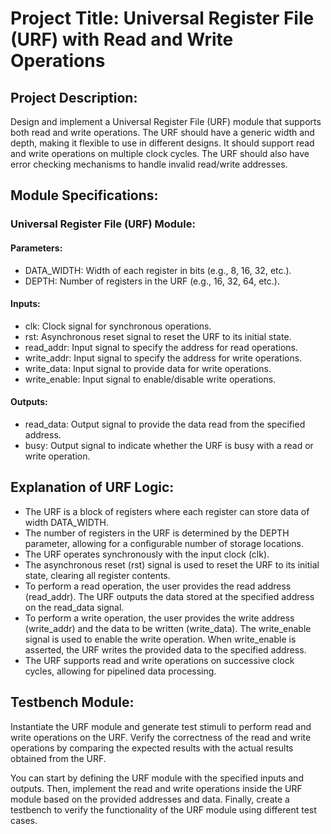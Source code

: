 # Project Title: Universal Register File (URF) with Read and Write Operations

## Project Description:
Design and implement a Universal Register File (URF) module that supports both read and write operations. The URF should have a generic width and depth, making it flexible to use in different designs. It should support read and write operations on multiple clock cycles. The URF should also have error checking mechanisms to handle invalid read/write addresses.

## Module Specifications:

### Universal Register File (URF) Module:

#### Parameters:
- DATA_WIDTH: Width of each register in bits (e.g., 8, 16, 32, etc.).
- DEPTH: Number of registers in the URF (e.g., 16, 32, 64, etc.).

#### Inputs:
- clk: Clock signal for synchronous operations.
- rst: Asynchronous reset signal to reset the URF to its initial state.
- read_addr: Input signal to specify the address for read operations.
- write_addr: Input signal to specify the address for write operations.
- write_data: Input signal to provide data for write operations.
- write_enable: Input signal to enable/disable write operations.

#### Outputs:
- read_data: Output signal to provide the data read from the specified address.
- busy: Output signal to indicate whether the URF is busy with a read or write operation.

## Explanation of URF Logic:

- The URF is a block of registers where each register can store data of width DATA_WIDTH.
- The number of registers in the URF is determined by the DEPTH parameter, allowing for a configurable number of storage locations.
- The URF operates synchronously with the input clock (clk).
- The asynchronous reset (rst) signal is used to reset the URF to its initial state, clearing all register contents.
- To perform a read operation, the user provides the read address (read_addr). The URF outputs the data stored at the specified address on the read_data signal.
- To perform a write operation, the user provides the write address (write_addr) and the data to be written (write_data). The write_enable signal is used to enable the write operation. When write_enable is asserted, the URF writes the provided data to the specified address.
- The URF supports read and write operations on successive clock cycles, allowing for pipelined data processing.

## Testbench Module:

Instantiate the URF module and generate test stimuli to perform read and write operations on the URF.
Verify the correctness of the read and write operations by comparing the expected results with the actual results obtained from the URF.

You can start by defining the URF module with the specified inputs and outputs. Then, implement the read and write operations inside the URF module based on the provided addresses and data. Finally, create a testbench to verify the functionality of the URF module using different test cases.
